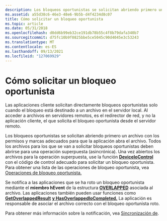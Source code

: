 ```yaml
---
description: Los bloqueos oportunistas se solicitan abriendo primero un archivo con los permisos y marcas adecuados para que la aplicación abra el archivo. Todos los archivos para los que se van a solicitar bloqueos oportunistas deben abrirse para una operación superpuesta (asincrónica).
ms.assetid: a55d38c6-46e3-48e6-9b5b-d4f4234d8c07
title: Cómo solicitar un bloqueo oportunista
ms.topic: article
ms.date: 05/31/2018
ms.openlocfilehash: d0dd6b99eb32ce191db78b55c4f8b79dafa340b7
ms.sourcegitcommit: d75fc10b9f0825bbe5ce5045c90d4045e3c53243
ms.translationtype: MT
ms.contentlocale: es-ES
ms.lasthandoff: 09/13/2021
ms.locfileid: "127069929"
---
```

# <a name="how-to-request-an-opportunistic-lock"></a>Cómo solicitar un bloqueo oportunista

Las aplicaciones cliente solicitan directamente bloqueos oportunistas solo cuando el bloqueo está destinado a un archivo en el servidor local. Al acceder a archivos en servidores remotos, es el redirector de red, y no la aplicación cliente, el que solicita el bloqueo oportunista desde el servidor remoto.

Los bloqueos oportunistas se solicitan abriendo primero un archivo con los permisos y marcas adecuados para que la aplicación abra el archivo. Todos los archivos para los que se van a solicitar bloqueos oportunistas deben abrirse para una operación superpuesta (asincrónica). Una vez abiertos los archivos para la operación superpuesta, use la función [**DeviceIoControl**](/windows/desktop/api/ioapiset/nf-ioapiset-deviceiocontrol) con el código de control adecuado para solicitar un bloqueo oportunista. Para obtener una lista de las operaciones de bloqueo oportunista, vea [Operaciones de bloqueo oportunista.](opportunistic-lock-operations.md)

Se notifica a las aplicaciones que se ha roto un bloqueo oportunista mediante el **miembro hEvent** de la estructura [**OVERLAPPED**](/windows/desktop/api/minwinbase/ns-minwinbase-overlapped) asociada al archivo. Las aplicaciones también pueden usar funciones como [**GetOverlappedResult**](/windows/desktop/api/ioapiset/nf-ioapiset-getoverlappedresult) [**y HasOverlappedIoCompleted.**](/windows/desktop/api/winbase/nf-winbase-hasoverlappediocompleted) La aplicación es responsable de asociar el archivo correcto con el bloqueo oportunista roto.

Para obtener más información sobre la notificación, vea [Sincronización de](/windows/desktop/Sync/synchronization).

 

 
